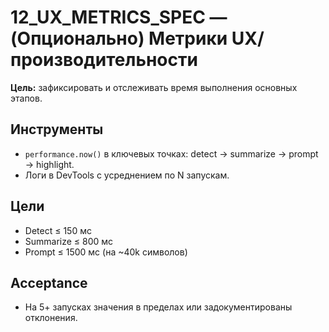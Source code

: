 # 12_UX_METRICS_SPEC — (Опционально) Метрики UX/производительности

**Цель:** зафиксировать и отслеживать время выполнения основных этапов.

## Инструменты
- `performance.now()` в ключевых точках: detect → summarize → prompt → highlight.
- Логи в DevTools с усреднением по N запускам.

## Цели
- Detect ≤ 150 мс
- Summarize ≤ 800 мс
- Prompt ≤ 1500 мс (на ~40k символов)

## Acceptance
- На 5+ запусках значения в пределах или задокументированы отклонения.
